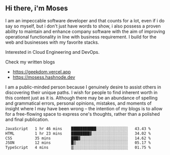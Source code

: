 ## Hi there, i'm Moses

I am an impeccable software developer and that counts for a lot, even if i do say so myself, but i don't just have words to show, i also possess a proven ability to maintain and enhance company software with the aim of improving operational functionality in line with business requirement. I build for the web and businesses with my favorite stacks.

Interested in Cloud Engineering and DevOps.

Check my written blogs
- https://geekdom.vercel.app
- https://mosess.hashnode.dev
  
I am a public-minded person because I genuinely desire to assist others in discovering their unique paths. I wish for people to find inherent worth in this content just as it is. Although there may be an abundance of spelling and grammatical errors, personal opinions, mistakes, and moments of insight where I may have been wrong – the intention of my blogs is to allow for a free-flowing space to express one's thoughts, rather than a polished and final publication.
<!--START_SECTION:waka-->

```txt
JavaScript   1 hr 46 mins    ███████████░░░░░░░░░░░░░░   43.43 %
HTML         1 hr 23 mins    ████████▓░░░░░░░░░░░░░░░░   34.02 %
CSS          35 mins         ███▓░░░░░░░░░░░░░░░░░░░░░   14.62 %
JSON         12 mins         █▒░░░░░░░░░░░░░░░░░░░░░░░   05.17 %
TypeScript   4 mins          ▒░░░░░░░░░░░░░░░░░░░░░░░░   01.75 %
```

<!--END_SECTION:waka-->
